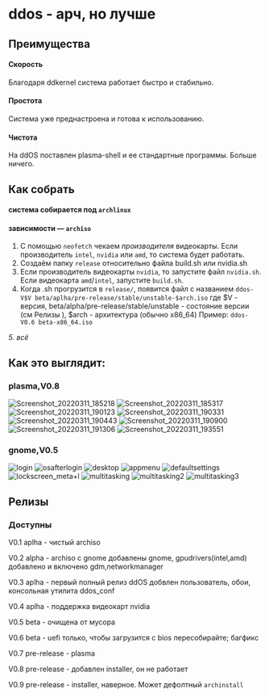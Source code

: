 # ddos - арч, но лучше
## Преимущества
#### Скорость
Благодаря ddkernel система работает быстро и стабильно.
#### Простота
Система уже преднастроена и готова к использованию.
#### Чистота
На ddOS поставлен plasma-shell и ее стандартные программы. Больше ничего.
## Как собрать
#### система собирается под ``archlinux``
#### зависимости — ``archiso``
1. С помощью ``neofetch`` чекаем *производителя* видеокарты. Если производитель ``intel``, ``nvidia`` или ``amd``, то система будет работать.
2. Создаём папку ``release`` относительно файла build.sh или nvidia.sh
3. Если производитель видеокарты ``nvidia``, то запустите файл ``nvidia.sh``.
Если видеокарта ``amd``/``intel``, запустите  ``build.sh``.
4. Когда .sh прогрузится в ``release/``, появится файл c названием ``ddos-V$V beta/aplha/pre-release/stable/unstable-$arch.iso``
где $V - версия, beta/alpha/pre-release/stable/unstable - состояние версии (см Релизы ), $arch - архитектура (обычно x86_64)
Пример:
``
ddos-V0.6 beta-x86_64.iso
``

*5. всё*
## Как это выглядит:
### plasma,V0.8
![Screenshot_20220311_185218](https://user-images.githubusercontent.com/61107330/157901624-d5495e3e-9489-4088-8468-55cfb351febd.png)
![Screenshot_20220311_185317](https://user-images.githubusercontent.com/61107330/157901787-b35d4a76-34cc-4aa6-83e9-c591036e63ea.png)
![Screenshot_20220311_190123](https://user-images.githubusercontent.com/61107330/157903259-0d7c03e2-941f-4f9b-bbb4-a38ef99ee548.png)
![Screenshot_20220311_190331](https://user-images.githubusercontent.com/61107330/157903621-3253e2ab-beee-48d1-a03e-e71a6bb8201c.png)
![Screenshot_20220311_190443](https://user-images.githubusercontent.com/61107330/157903869-82c53238-a0c1-4035-9192-517a54a1783d.png)
![Screenshot_20220311_190900](https://user-images.githubusercontent.com/61107330/157904603-b23aca67-3189-4a5f-a38a-2c67695e3848.png)
![Screenshot_20220311_191306](https://user-images.githubusercontent.com/61107330/157905309-9be30b9e-a6d2-4839-aec4-a4cc7ad78ed5.png)
![Screenshot_20220311_193551](https://user-images.githubusercontent.com/61107330/157909058-8fd49c81-324a-4114-8f0d-add8efb54e93.png)
### gnome,V0.5
![login](https://user-images.githubusercontent.com/61107330/147656439-af642cd4-c505-4279-b5b5-6f101dea0d27.png)
![osafterlogin](https://user-images.githubusercontent.com/61107330/147656499-63ef6e9e-9fc1-408f-aecf-50d55a5405fb.png)
![desktop](https://user-images.githubusercontent.com/61107330/147656541-c123457f-3b72-4667-b753-a13ce6f023ac.png)
![appmenu](https://user-images.githubusercontent.com/61107330/147390074-6befb1e9-98e3-4667-969c-f9eb90534fe1.png)
![defaultsettings](https://user-images.githubusercontent.com/61107330/147656585-989ef5ea-6b6a-4f64-a22a-f892ea78cfa8.png)
![lockscreen_meta+l](https://user-images.githubusercontent.com/61107330/147390119-abe920ac-1c38-4368-9947-464ac0792771.png)
![multitasking](https://user-images.githubusercontent.com/61107330/147656815-61999bd4-4389-45e6-ac98-87d66cb21bde.png)
![multitasking2](https://user-images.githubusercontent.com/61107330/147390514-55986025-d1f3-45c7-a91d-dd7a659e59fc.png)
![multitasking3](https://user-images.githubusercontent.com/61107330/147390093-6ea7d82b-367b-4da5-b4ca-b1261cb966fd.png)
## Релизы
### Доступны
V0.1 aplha - чистый archiso

V0.2 alpha - archiso с gnome
добавлены gnome, gpudrivers(intel,amd)
добавлено и включено gdm,networkmanager

V0.3 aplha - первый полный релиз ddOS
добвлен пользователь, обои, консольная утилита ddos_conf

V0.4 aplha - поддержка видеокарт nvidia

V0.5 beta - очищена от мусора

V0.6 beta - uefi только, чтобы загрузится с bios пересобирайте; багфикс

V0.7 pre-release - plasma

V0.8 pre-release - добавлен installer, он не работает

V0.9 pre-release - installer, наверное. Может дефолтный ``archinstall``